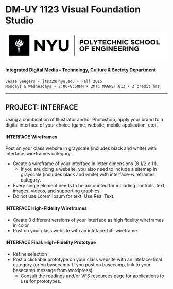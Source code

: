 # DM-UY 1123 Visual Foundation Studio

![NYU](nyu_soe_logo.png)
#### Integrated Digital Media • Technology, Culture & Society Department 

    Jesse Seegers • jts329@nyu.edu • Fall 2015 
    Mondays & Wednesdays • 7:00-8:50PM • 2MTC MAGNET 813 • 3 credit hrs

---


## PROJECT: INTERFACE
Using a combination of Illustrator and/or Photoshop, apply your brand to a digital interface of your choice (game, website, mobile application, etc).

#### INTERFACE Wireframes    
Post on your class website in grayscale (includes black and white) with interface-wireframes category. 

* Create a wireframe of your interface in letter dimensions (8 1/2 x 11). 
  * If you are doing a website, you also need to include a sitemap in grayscale (includes black and white) with interface-wireframes category. 
* Every single element needs to be accounted for including controls, text, images, videos, and supporting graphics. 
* Do not use Lorem Ipsum for text. Use Real Text.

#### INTERFACE High-Fidelity Wireframes  
* Create 3 different versions of your interface as high fidelity wireframes in color
* Post on your class website with an inteface-hifi-wireframe

#### INTERFACE Final: High-Fidelity Prototype 
* Refine selection
* Post a clickable prototype on your class website with an inteface-final category (or on basecamp. If you post on basecamp, link to your basecamp message from wordpress).
  * Consult the readings and/or VFS <a href="../dm1123_vfs_recommended_resources.md">resources</a> page for applications to use for prototypes.




